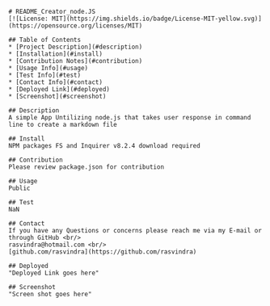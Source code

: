 
    
    # README_Creator_node.JS
    [![License: MIT](https://img.shields.io/badge/License-MIT-yellow.svg)](https://opensource.org/licenses/MIT)

    ## Table of Contents
    * [Project Description](#description)
    * [Installation](#install)
    * [Contribution Notes](#contribution)
    * [Usage Info](#usage)
    * [Test Info](#test)
    * [Contact Info](#contact)
    * [Deployed Link](#deployed)
    * [Screenshot](#screenshot)

    ## Description
    A simple App Untilizing node.js that takes user response in command line to create a markdown file

    ## Install
    NPM packages FS and Inquirer v8.2.4 download required

    ## Contribution
    Please review package.json for contribution

    ## Usage
    Public
    
    ## Test
    NaN

    ## Contact
    If you have any Questions or concerns please reach me via my E-mail or through GitHub <br/>
    rasvindra@hotmail.com <br/>
    [github.com/rasvindra](https://github.com/rasvindra)

    ## Deployed
    "Deployed Link goes here"

    ## Screenshot
    "Screen shot goes here"

    